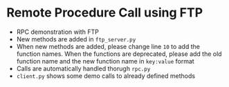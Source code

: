 # Remote Procedure Call using FTP

- RPC demonstration with FTP
- New methods are added in `ftp_server.py`
- When new methods are added, please change line `10` to add the function names. When the functions are deprecated, please add the old function name and the new function name in `key:value` format
- Calls are automatically handled thorugh `rpc.py`
- `client.py` shows some demo calls to already defined methods
